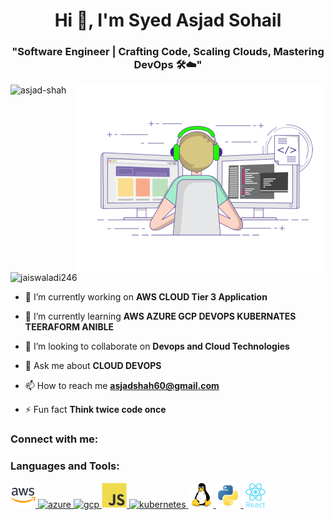 <h1 align="center">Hi 👋, I'm Syed Asjad Sohail</h1>
<h3 align="center">"Software Engineer | Crafting Code, Scaling Clouds, Mastering DevOps 🛠️☁️"</h3>
<img align="right" alt="Coding" width="400" src="https://raw.githubusercontent.com/devSouvik/devSouvik/master/gif3.gif">

<p align="left"> <img src="https://komarev.com/ghpvc/?username=asjad-shah&label=Profile%20views&color=0e75b6&style=flat" alt="asjad-shah" /> </p>
<p align="left"> <img src="https://komarev.com/ghpvc/?username=Asjad-Shah&label=Profile%20views&color=0e75b6&style=flat" alt="jaiswaladi246" /> </p>

- 🔭 I’m currently working on **AWS CLOUD Tier 3 Application**

- 🌱 I’m currently learning **AWS AZURE GCP DEVOPS KUBERNATES TEERAFORM ANIBLE**

- 👯 I’m looking to collaborate on **Devops and Cloud Technologies**

- 💬 Ask me about **CLOUD DEVOPS**

- 📫 How to reach me **asjadshah60@gmail.com**

- ⚡ Fun fact **Think twice code once**

<h3 align="left">Connect with me:</h3>
<p align="left">
</p>

<h3 align="left">Languages and Tools:</h3>
<p align="left"> <a href="https://aws.amazon.com" target="_blank" rel="noreferrer"> <img src="https://raw.githubusercontent.com/devicons/devicon/master/icons/amazonwebservices/amazonwebservices-original-wordmark.svg" alt="aws" width="40" height="40"/> </a> <a href="https://azure.microsoft.com/en-in/" target="_blank" rel="noreferrer"> <img src="https://www.vectorlogo.zone/logos/microsoft_azure/microsoft_azure-icon.svg" alt="azure" width="40" height="40"/> </a> <a href="https://cloud.google.com" target="_blank" rel="noreferrer"> <img src="https://www.vectorlogo.zone/logos/google_cloud/google_cloud-icon.svg" alt="gcp" width="40" height="40"/> </a> <a href="https://developer.mozilla.org/en-US/docs/Web/JavaScript" target="_blank" rel="noreferrer"> <img src="https://raw.githubusercontent.com/devicons/devicon/master/icons/javascript/javascript-original.svg" alt="javascript" width="40" height="40"/> </a> <a href="https://kubernetes.io" target="_blank" rel="noreferrer"> <img src="https://www.vectorlogo.zone/logos/kubernetes/kubernetes-icon.svg" alt="kubernetes" width="40" height="40"/> </a> <a href="https://www.linux.org/" target="_blank" rel="noreferrer"> <img src="https://raw.githubusercontent.com/devicons/devicon/master/icons/linux/linux-original.svg" alt="linux" width="40" height="40"/> </a> <a href="https://www.python.org" target="_blank" rel="noreferrer"> <img src="https://raw.githubusercontent.com/devicons/devicon/master/icons/python/python-original.svg" alt="python" width="40" height="40"/> </a> <a href="https://reactjs.org/" target="_blank" rel="noreferrer"> <img src="https://raw.githubusercontent.com/devicons/devicon/master/icons/react/react-original-wordmark.svg" alt="react" width="40" height="40"/> </a> </p>


